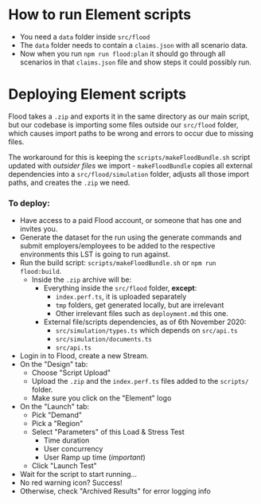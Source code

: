 # How to run Element scripts

- You need a `data` folder inside `src/flood`
- The `data` folder needs to contain a `claims.json` with all scenario data.
- Now when you run `npm run flood:plan` it should go through all scenarios in that `claims.json` file and show steps it could possibly run.

# Deploying Element scripts

Flood takes a `.zip` and exports it in the same directory as our main script, but our codebase is importing some files outside our `src/flood` folder, which causes import paths to be wrong and errors to occur due to missing files.

The workaround for this is keeping the `scripts/makeFloodBundle.sh` script updated with _outsider files_ we import - `makeFloodBundle` copies all external dependencies into a `src/flood/simulation` folder, adjusts all those import paths, and creates the `.zip` we need.

### To deploy:

- Have access to a paid Flood account, or someone that has one and invites you.
- Generate the dataset for the run using the generate commands and submit employers/employees to be added to the respective environments this LST is going to run against.
- Run the build script: `scripts/makeFloodBundle.sh` or `npm run flood:build`.
  - Inside the `.zip` archive will be:
    - Everything inside the `src/flood` folder, **except**:
      - `index.perf.ts`, it is uploaded separately
      - `tmp` folders, get generated locally, but are irrelevant
      - Other irrelevant files such as `deployment.md` this one.
    - External file/scripts dependencies, as of 6th November 2020:
      - `src/simulation/types.ts` which depends on `src/api.ts`
      - `src/simulation/documents.ts`
      - `src/api.ts`
- Login in to Flood, create a new Stream.
- On the "Design" tab:
  - Choose "Script Upload"
  - Upload the `.zip` and the `index.perf.ts` files added to the `scripts/` folder.
  - Make sure you click on the "Element" logo
- On the "Launch" tab:
  - Pick "Demand"
  - Pick a "Region"
  - Select "Parameters" of this Load & Stress Test
    - Time duration
    - User concurrency
    - User Ramp up time (_important_)
  - Click "Launch Test"
- Wait for the script to start running...
- No red warning icon? Success!
- Otherwise, check "Archived Results" for error logging info
